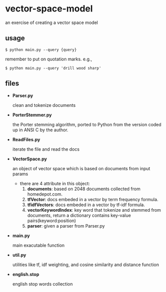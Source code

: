 # vector-space-model
an exercise of creating a vector space model

## usage
`$ python main.py --query {query}`

remember to put on quotation marks. e.g., 

`$ python main.py --query 'drill wood sharp'`

## files
* **Parser.py**

  clean and tokenize documents

* **PorterStemmer.py**

  the Porter stemming algorithm, ported to Python from the version coded up in ANSI C by the author.

* **ReadFiles.py**

  iterate the file and read the docs

* **VectorSpace.py**

  an object of vector space which is based on documents from input params
  
  - there are 4 attribute in this object:
    1.  __documents__: based on 2048 documents collected from homedepot.com.
    2.  __tfVector__: docs embeded in a vector by term frequency formula.
    3.  __tfidfVectors__: docs embeded in a vector by tf-idf formula.
    4.  __vectorKeywordIndex__: key word that tokenize and stemmed from documents, return a dictionary contains key-value pairs(keyword:position)
    5.  __parser__: given a parser from Parser.py
  
* **main.py** 

  main exacutable function
  
* **util.py**

  utilities like tf, idf weighting, and cosine similarity and distance function

* **english.stop**

  english stop words collection
  
